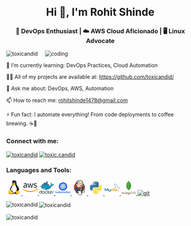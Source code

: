 <h1 align="center">Hi 👋, I'm Rohit Shinde</h1>
<h3 align="center">🚀 DevOps Enthusiast | ☁️ AWS Cloud Aficionado | 🖥️ Linux Advocate</h3>
<img align="right" alt="coding" width="400" src="https://user-images.githubusercontent.com/55389276/140866485-8fb1c876-9a8f-4d6a-98dc-08c4981eaf70.gif">
<p align="left"> <img src="https://komarev.com/ghpvc/?username=toxicandid&label=Profile%20views&color=0e75b6&style=flat" alt="toxicandid" /> </p>
🌱 I’m currently learning: DevOps Practices, Cloud Automation

👨‍💻 All of my projects are available at: https://github.com/toxicandid/

💬 Ask me about: DevOps, AWS, Automation

📫 How to reach me: rohitshinde1478@gmail.com

⚡ Fun fact: I automate everything! From code deployments to coffee brewing. ☕🚀

<h3 align="left">Connect with me:</h3>
<p align="left">
<a href="https://linkedin.com/in/toxicandid" target="blank"><img align="center" src="https://raw.githubusercontent.com/rahuldkjain/github-profile-readme-generator/master/src/images/icons/Social/linked-in-alt.svg" alt="toxicandid" height="30" width="40" /></a>
<a href="https://instagram.com/toxic.candid" target="blank"><img align="center" src="https://raw.githubusercontent.com/rahuldkjain/github-profile-readme-generator/master/src/images/icons/Social/instagram.svg" alt="toxic.candid" height="30" width="40" /></a>
</p>
<h3 align="left">Languages and Tools:</h3>
<p align="left">
  <a href="https://www.linux.org/" target="_blank" rel="noreferrer">
    <img src="https://raw.githubusercontent.com/devicons/devicon/master/icons/linux/linux-original.svg" alt="linux" width="40" height="40"/> 
  </a> 
  <a href="https://aws.amazon.com/" target="_blank" rel="noreferrer">
    <img src="https://raw.githubusercontent.com/devicons/devicon/master/icons/amazonwebservices/amazonwebservices-original-wordmark.svg" alt="aws" width="40" height="40"/>
  </a>
  <a href="https://www.docker.com/" target="_blank" rel="noreferrer">
    <img src="https://raw.githubusercontent.com/devicons/devicon/master/icons/docker/docker-original-wordmark.svg" alt="docker" width="40" height="40"/>
  </a>
  <a href="https://kubernetes.io/" target="_blank" rel="noreferrer">
    <img src="https://raw.githubusercontent.com/devicons/devicon/master/icons/kubernetes/kubernetes-plain-wordmark.svg" alt="kubernetes" width="40" height="40"/>
  </a>
  <a href="https://www.jenkins.io/" target="_blank" rel="noreferrer">
    <img src="https://raw.githubusercontent.com/devicons/devicon/master/icons/jenkins/jenkins-original.svg" alt="jenkins" width="40" height="40"/>
  </a>
  <a href="https://www.python.org" target="_blank" rel="noreferrer">
    <img src="https://raw.githubusercontent.com/devicons/devicon/master/icons/python/python-original.svg" alt="python" width="40" height="40"/>
  </a>
  <a href="https://www.mysql.com/" target="_blank" rel="noreferrer">
    <img src="https://raw.githubusercontent.com/devicons/devicon/master/icons/mysql/mysql-original-wordmark.svg" alt="mysql" width="40" height="40"/>
  </a>
  <a href="https://www.mongodb.com/" target="_blank" rel="noreferrer">
    <img src="https://raw.githubusercontent.com/devicons/devicon/master/icons/mongodb/mongodb-original-wordmark.svg" alt="mongodb" width="40" height="40"/>
  </a>
  <a href="https://git-scm.com/" target="_blank" rel="noreferrer">
    <img src="https://www.vectorlogo.zone/logos/git-scm/git-scm-icon.svg" alt="git" width="40" height="40"/>
  </a>
</p>
<p><img align="left" src="https://github-readme-stats.vercel.app/api/top-langs?username=toxicandid&show_icons=true&locale=en&layout=compact" alt="toxicandid" /></p>
<p>&nbsp;<img align="center" src="https://github-readme-stats.vercel.app/api?username=toxicandid&show_icons=true&locale=en" alt="toxicandid" /></p>
<p><img align="center" src="https://github-readme-streak-stats.herokuapp.com/?user=toxicandid&" alt="toxicandid" /></p>
